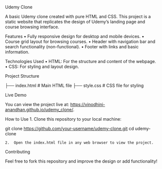 Udemy Clone

A basic Udemy clone created with pure HTML and CSS. This project is a static website that replicates the design of Udemy’s landing page and course browsing interface.

Features
	•	Fully responsive design for desktop and mobile devices.
	•	Course grid layout for browsing courses.
	•	Header with navigation bar and search functionality (non-functional).
	•	Footer with links and basic information.

Technologies Used
	•	HTML: For the structure and content of the webpage.
	•	CSS: For styling and layout design.

Project Structure

├── index.html    # Main HTML file
├── style.css     # CSS file for styling

Live Demo

You can view the project live at: https://vinodhini-anandhan.github.io/udemy_clone/.

How to Use
	1.	Clone this repository to your local machine:

git clone https://github.com/your-username/udemy-clone.git
cd udemy-clone

	2.	Open the index.html file in any web browser to view the project.

Contributing

Feel free to fork this repository and improve the design or add functionality!
